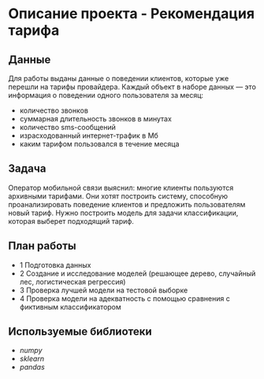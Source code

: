 # Описание проекта - Рекомендация тарифа


## Данные

Для работы выданы данные о поведении клиентов, которые уже перешли на тарифы провайдера. Каждый объект в наборе данных — это информация о поведении одного пользователя за месяц:
- количество звонков
- суммарная длительность звонков в минутах
- количество sms-сообщений
- израсходованный интернет-трафик в Мб
- каким тарифом пользовался в течение месяца

## Задача

Оператор мобильной связи выяснил: многие клиенты пользуются архивными тарифами. Они хотят построить систему, способную проанализировать поведение клиентов и предложить пользователям новый тариф. Нужно построить модель для задачи классификации, которая выберет подходящий тариф.

## План работы
- 1  Подготовка данных
- 2  Создание и исследование моделей (решающее дерево, случайный лес, логистическая регрессия)
- 3  Проверка лучшей модели на тестовой выборке
- 4  Проверка модели на адекватность с помощью сравнения с фиктивным классификатором

## Используемые библиотеки

- *numpy*
- *sklearn*
- *pandas*
